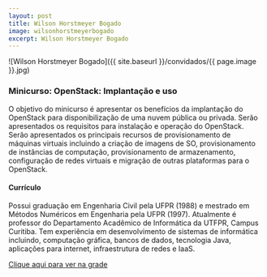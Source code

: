```yaml
---
layout: post
title: Wilson Horstmeyer Bogado
image: wilsonhorstmeyerbogado
excerpt: Wilson Horstmeyer Bogado
---
```

![Wilson Horstmeyer Bogado]({{ site.baseurl }}/convidados/{{ page.image }}.jpg)


### Minicurso: OpenStack: Implantação e uso

O objetivo do minicurso é apresentar os benefícios da implantação do OpenStack para disponibilização de uma nuvem pública ou privada. Serão apresentados os requisitos para instalação e operação do OpenStack. Serão apresentados os principais recursos de provisionamento de máquinas virtuais incluindo a criação de imagens de SO, provisionamento de instâncias de computação, provisionamento de armazenamento, configuração de redes virtuais e migração de outras plataformas para o OpenStack. 

#### Currículo
Possui graduação em Engenharia Civil pela UFPR (1988) e mestrado em Métodos Numéricos em Engenharia pela UFPR (1997). Atualmente é professor do Departamento Acadêmico de Informática da UTFPR, Campus Curitiba. Tem experiência em desenvolvimento de sistemas de informática incluindo, computação gráfica, bancos de dados, tecnologia Java, aplicações para internet, infraestrutura de redes e IaaS. 

[Clique aqui para ver na grade](https://ftsl.websiteseguro.com/ftsl9/grade/detail.html?pid=228)

